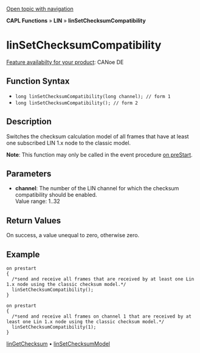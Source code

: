 [Open topic with navigation](../../../../../CANoeDEFamily.htm#Topics/CAPLFunctions/LIN/Functions/CAPLfunctionLINSetChecksumCompatibility.md)

**CAPL Functions** » **LIN** » **linSetChecksumCompatibility**

# linSetChecksumCompatibility

[Feature availabilty for your product](../../../Shared/FeatureAvailability.md): CANoe DE

## Function Syntax

- `long linSetChecksumCompatibility(long channel); // form 1`
- `long linSetChecksumCompatibility(); // form 2`

## Description

Switches the checksum calculation model of all frames that have at least one subscribed LIN 1.x node to the classic model.

**Note**: This function may only be called in the event procedure [on preStart](../../Other/EventProcedures/CAPLfunctionsEventproceduresMeasurementSystem.md).

## Parameters

- **channel**: The number of the LIN channel for which the checksum compatibility should be enabled.  
  Value range: 1..32

## Return Values

On success, a value unequal to zero, otherwise zero.

## Example

```plaintext
on prestart
{
  /*send and receive all frames that are received by at least one Lin 1.x node using the classic checksum model.*/
  linSetChecksumCompatibility();
}

on prestart
{
  /*send and receive all frames on channel 1 that are received by at least one Lin 1.x node using the classic checksum model.*/
  linSetChecksumCompatibility(1);
}
```

[linGetChecksum](CAPLfunctionLINGetChecksum.md) • [linSetChecksumModel](CAPLfunctionLINSetChecksumModel.md)
